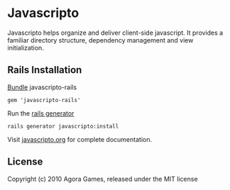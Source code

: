 Javascripto 
============

Javascripto helps organize and deliver client-side javascript. It provides a familiar directory structure, dependency management and view initialization.

Rails Installation
------------------

[Bundle][1] javascripto-rails

    gem 'javascripto-rails'

Run the [rails generator][2]

    rails generator javascripto:install

Visit [javascripto.org][3] for complete documentation.


License
-------
Copyright (c) 2010 Agora Games, released under the MIT license

  [1]: http://gembundler.com/
  [2]: http://rubyonrails.org/
  [3]: http://javascripto.org/

